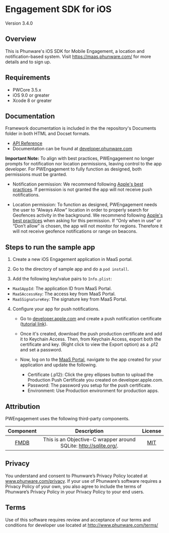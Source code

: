Engagement SDK for iOS
==================

Version 3.4.0

Overview
------------
This is Phunware's iOS SDK for Mobile Engagement, a location and notification-based system. Visit https://maas.phunware.com/ for more details and to sign up.

Requirements
------------

- PWCore 3.5.x
- iOS 9.0 or greater
- Xcode 8 or greater

Documentation
------------
Framework documentation is included in the the repository's Documents folder in both HTML and Docset formats.

- [API Reference](http://phunware.github.io/maas-engagement-ios-sdk/)
- Documentation can be found at [developer.phunware.com](https://developer.phunware.com/pages/viewpage.action?pageId=3409591)

**Important Note:** To align with best practices, PWEngagement no longer prompts for notification nor location permissions, leaving control to the app developer. For PWEngagement to fully function as designed, both permissions must be granted.

* Notification permission: We recommend following [Apple's best practices](https://developer.apple.com/library/content/documentation/NetworkingInternet/Conceptual/RemoteNotificationsPG/SupportingNotificationsinYourApp.html). If permission is not granted the app will not receive push notifications.

* Location permission: To function as designed, PWEngagement needs the user to “Always Allow” location in order to properly search for Geofences activity in the background. We recommend following [Apple's best practices](https://developer.apple.com/documentation/corelocation/choosing_the_authorization_level_for_location_services/requesting_always_authorization?language=objc) when asking for this permission. If “Only when in use” or “Don’t allow” is chosen, the app will not monitor for regions. Therefore it will not receive geofence notifications or range on beacons.

Steps to run the sample app
------------
1. Create a new iOS Engagement application in MaaS portal.

2. Go to the directory of sample app and do a `pod install`.

3. Add the following key/value pairs to `Info.plist`:

 * `MaaSAppId`: The application ID from MaaS Portal.
 * `MaaSAccessKey`: The access key from MaaS Portal.
 * `MaaSSignatureKey`: The signature key from MaaS Portal.

4. Configure your app for push notifications.
   * Go to [developer.apple.com](http://developer.apple.com) and create a push notification certificate ([tutorial link](https://www.raywenderlich.com/123862/push-notifications-tutorial)).

   * Once it's created, download the push production certificate and add it to Keychain Access. Then, from Keychain Access, export both the certificate and key. (Right click to view the Export option) as a  .p12 and set a password.

   * Now, log on to the [MaaS Portal](https://maas.phunware.com), navigate to the app created for your application and update the following.
     * Certificate (.p12): Click the grey ellipses button to upload the Production Push Certificate you created on developer.apple.com.
     * Password: The password you setup for the push certificate.
     * Environment: Use Production environment for production apps.  


Attribution
------------

PWEngagement uses the following third-party components.

| Component | Description | License |
|:---------:|:-----------:|:-------:|
|[FMDB](https://github.com/ccgus/fmdb/)|This is an Objective-C wrapper around SQLite: http://sqlite.org/.|[MIT](https://github.com/ccgus/fmdb/blob/master/LICENSE.txt)|

Privacy
-----------
You understand and consent to Phunware’s Privacy Policy located at www.phunware.com/privacy. If your use of Phunware’s software requires a Privacy Policy of your own, you also agree to include the terms of Phunware’s Privacy Policy in your Privacy Policy to your end users.

Terms
-----------
Use of this software requires review and acceptance of our terms and conditions for developer use located at http://www.phunware.com/terms/
